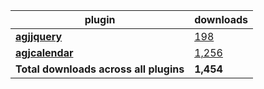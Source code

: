 plugin|downloads
------|----------
[**agjjquery**](https://www.npmjs.com/package/agjjquery)|[198](https://www.npmjs.com/package/agjjquery)
[**agjcalendar**](https://www.npmjs.com/package/agjcalendar)|[1,256](https://www.npmjs.com/package/agjcalendar)
**Total downloads across all plugins**|**1,454**
